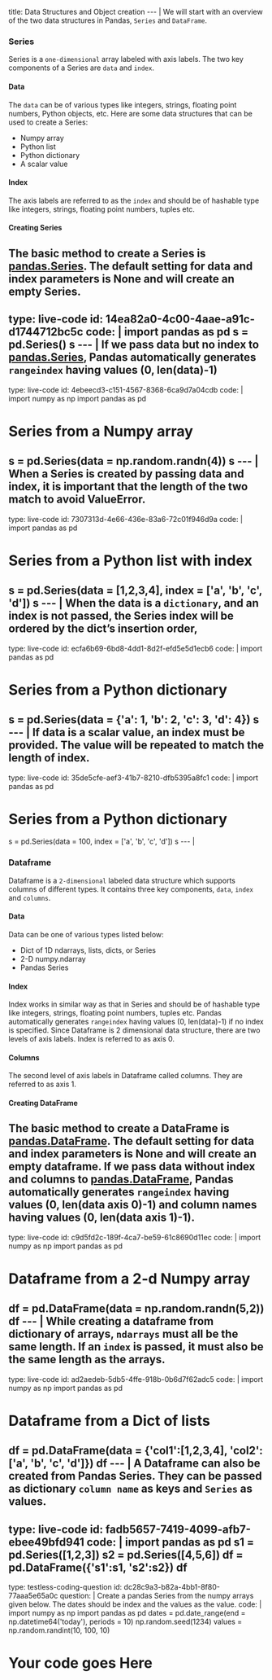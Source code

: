 title: Data Structures and Object creation
--- |
  We will start with an overview of the two data structures in Pandas, `Series` and `DataFrame`.

  ### Series
  Series is a `one-dimensional` array labeled with axis labels. The two key components of a Series are `data` and `index`.

  #### Data
  The `data` can be of various types like integers, strings, floating point numbers, Python objects, etc.
  Here are some data structures that can be used to create a Series:
  * Numpy array
  * Python list
  * Python dictionary
  * A scalar value

  #### Index
  The axis labels are referred to as the `index` and should be of hashable type like integers, strings, floating point numbers, tuples etc.

  #### Creating Series

  The basic method to create a Series is [pandas.Series](https://pandas.pydata.org/pandas-docs/stable/generated/pandas.Series.html#pandas.Series). The default setting for data and index parameters is None and will create an empty Series.
---
type: live-code
id: 14ea82a0-4c00-4aae-a91c-d1744712bc5c
code: |
  import pandas as pd
  s = pd.Series()
  s
--- |
  If we pass data but no index to [pandas.Series](https://pandas.pydata.org/pandas-docs/stable/generated/pandas.Series.html#pandas.Series), Pandas automatically generates `rangeindex` having values (0, len(data)-1)
---
type: live-code
id: 4ebeecd3-c151-4567-8368-6ca9d7a04cdb
code: |
  import numpy as np
  import pandas as pd
  # Series from a Numpy array
  s = pd.Series(data = np.random.randn(4))
  s
--- |
  When a Series is created by passing data and index, it is important that the length of the two match to avoid ValueError.
---
type: live-code
id: 7307313d-4e66-436e-83a6-72c01f946d9a
code: |
  import pandas as pd
  # Series from a Python list with index
  s = pd.Series(data = [1,2,3,4], index = ['a', 'b', 'c', 'd'])
  s
--- |
  When the data is a `dictionary`, and an index is not passed, the Series index will be ordered by the dict’s insertion order,
---
type: live-code
id: ecfa6b69-6bd8-4dd1-8d2f-efd5e5d1ecb6
code: |
  import pandas as pd
  # Series from a Python dictionary
  s = pd.Series(data = {'a': 1, 'b': 2, 'c': 3, 'd': 4})
  s
--- |
  If data is a scalar value, an index must be provided. The value will be repeated to match the length of index.
---
type: live-code
id: 35de5cfe-aef3-41b7-8210-dfb5395a8fc1
code: |
  import pandas as pd
  # Series from a Python dictionary
  s = pd.Series(data = 100, index = ['a', 'b', 'c', 'd'])
  s
--- |
  ### Dataframe
  Dataframe is a `2-dimensional` labeled data structure which supports columns of different types. It contains three key components, `data`, `index` and `columns`.

  #### Data
  Data can be one of various types listed below:
  * Dict of 1D ndarrays, lists, dicts, or Series
  * 2-D numpy.ndarray
  * Pandas Series

  #### Index
  Index works in similar way as that in Series and should be of hashable type like integers, strings, floating point numbers, tuples etc. Pandas automatically generates `rangeindex` having values (0, len(data)-1) if no index is specified. Since Dataframe is 2 dimensional data structure, there are two levels of axis labels. Index is referred to as axis 0.

  #### Columns
  The second level of axis labels in Dataframe called columns. They are referred to as axis 1.

  #### Creating DataFrame
  The basic method to create a DataFrame is [pandas.DataFrame](https://pandas.pydata.org/pandas-docs/version/0.23.4/generated/pandas.DataFrame.html). The default setting for data and index parameters is None and will create an empty dataframe. If we pass data without index and columns to [pandas.DataFrame](https://pandas.pydata.org/pandas-docs/version/0.23.4/generated/pandas.DataFrame.html), Pandas automatically generates `rangeindex` having values (0, len(data axis 0)-1) and column names having values (0, len(data axis 1)-1).
---
type: live-code
id: c9d5fd2c-189f-4ca7-be59-61c8690d11ec
code: |
  import numpy as np
  import pandas as pd
  # Dataframe from a 2-d Numpy array
  df = pd.DataFrame(data = np.random.randn(5,2))
  df
--- |
  While creating a dataframe from dictionary of arrays, `ndarrays` must all be the same length. If an `index` is passed, it must also be the same length as the arrays.
---
type: live-code
id: ad2aedeb-5db5-4ffe-918b-0b6d7f62adc5
code: |
  import numpy as np
  import pandas as pd  
  # Dataframe from a Dict of lists
  df = pd.DataFrame(data = {'col1':[1,2,3,4], 'col2':['a', 'b', 'c', 'd']})
  df
--- |
  A Dataframe can also be created from Pandas Series. They can be passed as dictionary `column name` as keys and `Series` as values.
---
type: live-code
id: fadb5657-7419-4099-afb7-ebee49bfd941
code: |
  import pandas as pd
  s1 = pd.Series([1,2,3])
  s2 = pd.Series([4,5,6])
  df = pd.DataFrame({'s1':s1, 's2':s2})
  df
---
type: testless-coding-question
id: dc28c9a3-b82a-4bb1-8f80-77aaa5e65a0c
question: |
  Create a pandas Series from the numpy arrays given below. The dates should be index and the values as the value.
code: |
  import numpy as np
  import pandas as pd
  dates = pd.date_range(end = np.datetime64('today'), periods = 10)
  np.random.seed(1234)
  values = np.random.randint(10, 100, 10)
  # Your code goes Here
